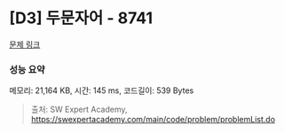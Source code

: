 # [D3] 두문자어 - 8741 

[문제 링크](https://swexpertacademy.com/main/code/problem/problemDetail.do?contestProbId=AW2y6n3qPXQDFATy) 

### 성능 요약

메모리: 21,164 KB, 시간: 145 ms, 코드길이: 539 Bytes



> 출처: SW Expert Academy, https://swexpertacademy.com/main/code/problem/problemList.do